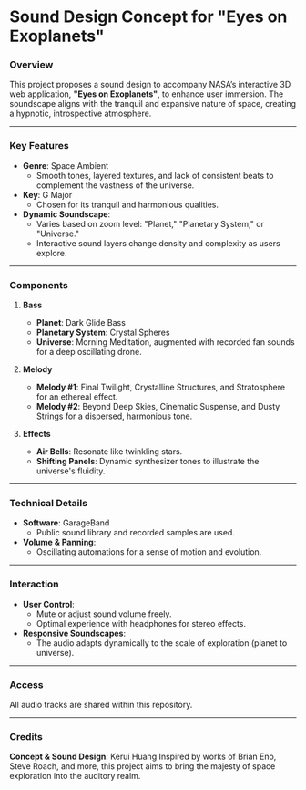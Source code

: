 # Sound Design Concept for "Eyes on Exoplanets"

### Overview
This project proposes a sound design to accompany NASA’s interactive 3D web application, **"Eyes on Exoplanets"**, to enhance user immersion. The soundscape aligns with the tranquil and expansive nature of space, creating a hypnotic, introspective atmosphere.

---

### Key Features
- **Genre**: Space Ambient  
  - Smooth tones, layered textures, and lack of consistent beats to complement the vastness of the universe.
- **Key**: G Major  
  - Chosen for its tranquil and harmonious qualities.
- **Dynamic Soundscape**:  
  - Varies based on zoom level: "Planet," "Planetary System," or "Universe."
  - Interactive sound layers change density and complexity as users explore.

---

### Components
1. **Bass**
   - **Planet**: Dark Glide Bass
   - **Planetary System**: Crystal Spheres
   - **Universe**: Morning Meditation, augmented with recorded fan sounds for a deep oscillating drone.

2. **Melody**
   - **Melody #1**: Final Twilight, Crystalline Structures, and Stratosphere for an ethereal effect.
   - **Melody #2**: Beyond Deep Skies, Cinematic Suspense, and Dusty Strings for a dispersed, harmonious tone.

3. **Effects**
   - **Air Bells**: Resonate like twinkling stars.
   - **Shifting Panels**: Dynamic synthesizer tones to illustrate the universe's fluidity.

---

### Technical Details
- **Software**: GarageBand  
  - Public sound library and recorded samples are used.
- **Volume & Panning**:  
  - Oscillating automations for a sense of motion and evolution.

---

### Interaction
- **User Control**:  
  - Mute or adjust sound volume freely.
  - Optimal experience with headphones for stereo effects.
- **Responsive Soundscapes**:  
  - The audio adapts dynamically to the scale of exploration (planet to universe).

---

### Access
All audio tracks are shared within this repository.

---

### Credits
**Concept & Sound Design**: Kerui Huang 
Inspired by works of Brian Eno, Steve Roach, and more, this project aims to bring the majesty of space exploration into the auditory realm.





